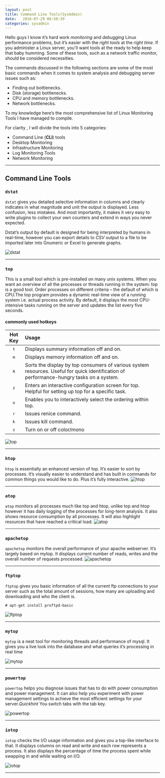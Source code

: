 ```yaml
---
layout: post
title: Command Line Tools(SysAdmin)
date:   2016-07-29 08:50:39  
categories: sysadmin
---
```


Hello guys I know it’s hard work *monitoring* and *debugging* Linux performance problems, but it’s easier with the *right tools* at the *right time*. If you administer a Linux server, you'll want tools at the ready to help keep that baby humming. Some of these tools, such as a network traffic monitor, should be considered necessities. 

The commands discussed in the following sections are some of the most basic commands when it comes to system analysis and debugging server issues such as:

- Finding out bottlenecks.
- Disk (storage) bottlenecks.
- CPU and memory bottlenecks.
- Network bottlenecks.

To my knowledge here’s the most comprehensive list of Linux Monitoring Tools I have managed to compile.

For clarity , I will divide the tools into 5 categories:
- Command Line (**CLI**) tools
- Desktop Monitoring
- Infrastructure Monitoring
- Log Monitoring Tools
- Network Monitoring

---

## Command Line Tools

### `dstat`
`dstat` gives you detailed selective information in columns and clearly indicates in what magnitude and unit the output is displayed. Less confusion, less mistakes. And most importantly, it makes it very easy to write plugins to collect your own counters and extend in ways you never expected.

Dstat’s output by default is designed for being interpreted by humans in real-time, however you can export details to *CSV* output to a file to be imported later into Gnumeric or Excel to generate graphs. 

![dstat](/assets/img/command_line_tools/dstat.png)

---

### `top`

This is a small tool which is pre-installed on many unix systems. When you want an overview of all the processes or threads running in the system: top is a good tool. Order processes on different criteria – the default of which is CPU.The top program provides a dynamic real-time view of a running system i.e. actual process activity. By default, it displays the most CPU-intensive tasks running on the server and updates the list every five seconds.
	
#### commonly used hotkeys

| Hot Key | Usage |
|:----------:|:--------|
| <kbd>t</kbd> |	Displays summary information off and on.|
| <kbd>m</kbd> |	Displays memory information off and on.|
| <kbd>A</kbd> |	Sorts the display by top consumers of various system resources. Useful for quick identification of performance-hungry tasks on a system.|
| <kbd>f</kbd> |	Enters an interactive configuration screen for top. Helpful for setting up top for a specific task.|
| <kbd>o</kbd> |	Enables you to interactively select the ordering within top.|
| <kbd>r</kbd> |	Issues renice command.|
| <kbd>k</kbd> |	Issues kill command.|
| <kbd>z</kbd> |	Turn on or off color/mono|


![top](/assets/img/command_line_tools/top.png)

---

### `htop`
`htop` is essentially an enhanced version of top. It’s easier to sort by processes. It’s visually easier to understand and has built in commands for common things you would like to do. Plus it’s fully interactive.
![htop](/assets/img/command_line_tools/htop.png)

---

### `atop`
`atop` monitors all processes much like top and htop, unlike top and htop however it has daily logging of the processes for long-term analysis. It also shows resource consumption by all processes. It will also highlight resources that have reached a critical load.
![atop](/assets/img/command_line_tools/atop.png)

---

### `apachetop`
`apachetop` monitors the overall performance of your apache webserver. It’s largely based on mytop. It displays current number of reads, writes and the overall number of requests processed.
![apachetop](/assets/img/command_line_tools/apachetop.png)

---

### `ftptop`
`ftptop` gives you basic information of all the current ftp connections to your server such as the total amount of sessions, how many are uploading and downloading and who the client is.

	# apt-get install proftpd-basic  

![ftptop](/assets/img/command_line_tools/ftptop.png)

---

### `mytop`
`mytop` is a neat tool for monitoring threads and performance of mysql. It gives you a live look into the database and what queries it’s processing in real time

![mytop](/assets/img/command_line_tools/mytop.png)

---

### `powertop`
`powertop` helps you diagnose issues that has to do with power consumption and power management. It can also help you experiment with power management settings to achieve the most efficient settings for your server.*Quickhint* You switch tabs with the tab key.

![powertop](/assets/img/command_line_tools/powertop.png)

---

### `iotop`
`iotop` checks the I/O usage information and gives you a top-like interface to that. It displays columns on read and write and each row represents a process. It also displays the percentage of time the process spent while swapping in and while waiting on I/O.

	 
![iotop](/assets/img/command_line_tools/iotop.png)

--- 
